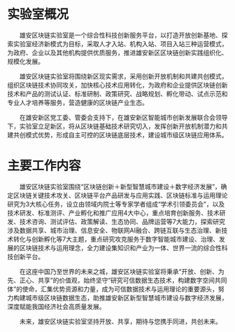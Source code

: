 # 实验室概况

&emsp;&emsp;雄安区块链实验室是一个综合性科技创新服务平台，以打造开放创新基地、探索实验室经济新模式为目标，采取人才入站、机构入站、项目入站三种运营模式，为政府、企业以及其他机构提供优质服务，推进雄安新区区块链创新实践组织化、规模化发展。

&emsp;&emsp;雄安区块链实验室将围绕新区现实需求，采用创新开放机制和共建共创模式，组织区块链技术协同攻关，加快核心技术应用转化，为政府和企业提供区块链创新技术和产品的测试认证、标准研制、政策研究、战略规划、孵化带动、试点示范和专业人才培养等服务，营造健康的区块链产业生态。

&emsp;&emsp;在雄安新区党工委、管委会支持下，在雄安新区智能城市创新发展联合会领导下，实验室立足新区，将从区块链基础技术研究切入，发挥创新开放机制潜力和共建共创模式优势，形成自主可控的区块链底层技术，建设城市级区块链应用体系。

# 主要工作内容
&emsp;&emsp;雄安区块链实验室围绕“区块链创新＋新型智慧城市建设＋数字经济发展”，确定区块链关键技术攻关、区块链平台产品研发与应用实践、区块链标准与运用理论研究为3大核心任务，设立由领域内院士等专家学者组成“学术引领委员会”，以及技术研发、标准测评、产业孵化和推广应用4大中心，重点培育创新服务、技术研发、技术咨询、测试评估、政策解读、生态协同、品牌运营等7大能力，探索研究涉及数据共享、城市治理、信息安全、物联网AI融合、跨链互联与生态治理、新技术转化与创新孵化等7大主题，重点研究攻克服务于数字智能城市建设、治理、发展的区块链技术与运用理念，全力建设集知识和产业为一体、世界一流的综合性科技创新平台。

&emsp;&emsp;在这座中国乃至世界的未来之城，雄安区块链实验室将秉承“开放、创新、为先、正心、共享”的价值观，始终坚守“研究可信数据生态技术，构建数字空间共同体”的使命，汇集优势资源和力量，成为可信数据技术与运用理论的重要源头，努力构建城市级区块链数据生态，助推雄安新区新型智慧城市建设与数字经济发展，深度赋能我国经济社会高质量发展。 

&emsp;&emsp;未来，雄安区块链实验室坚持开放、共享，期待与您携手同进，共创未来。
